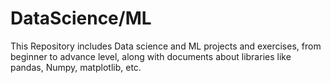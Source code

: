 # DataScience/ML
This Repository includes Data science and ML projects and exercises, from beginner to advance level, along with documents about libraries like pandas, Numpy, matplotlib, etc. 
